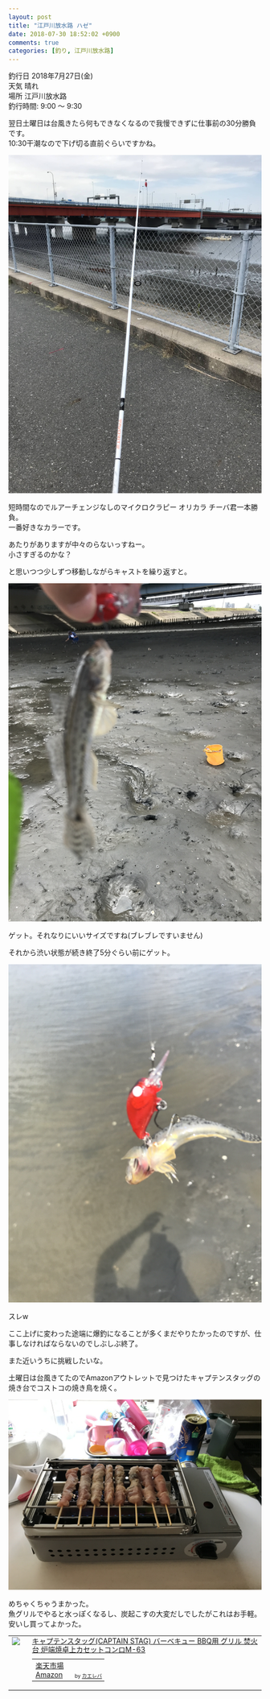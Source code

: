 ```yaml
---
layout: post
title: "江戸川放水路 ハゼ"
date: 2018-07-30 18:52:02 +0900
comments: true
categories: [釣り, 江戸川放水路]
---
```


釣行日 2018年7月27日(金)  
天気 晴れ  
場所 江戸川放水路  
釣行時間: 9:00 〜 9:30  
  
  
翌日土曜日は台風きたら何もできなくなるので我慢できずに仕事前の30分勝負です。  
10:30干潮なので下げ切る直前ぐらいですかね。  
  
<!-- more -->  
  
<script async src="//pagead2.googlesyndication.com/pagead/js/adsbygoogle.js"></script>  
<ins class="adsbygoogle"  
     style="display:block; text-align:center;"  
     data-ad-layout="in-article"  
     data-ad-format="fluid"  
     data-ad-client="ca-pub-7039502723411845"  
     data-ad-slot="8206045005"></ins>  
<script>  
     (adsbygoogle = window.adsbygoogle || []).push({});  
</script>  
  
  
<img src="/images/blog/20180730/IMG_5739.JPG">  
  
短時間なのでルアーチェンジなしのマイクロクラピー オリカラ チーバ君一本勝負。  
一番好きなカラーです。  
  
あたりがありますが中々のらないっすねー。  
小さすぎるのかな？  
  
と思いつつ少しずつ移動しながらキャストを繰り返すと。  
  
<img src="/images/blog/20180730/IMG_5734.JPG">  
  
ゲット。それなりにいいサイズですね(ブレブレですいません)  
  
それから渋い状態が続き終了5分ぐらい前にゲット。  
  
<img src="/images/blog/20180730/IMG_5738.JPG">  
  
スレw  
  
ここ上げに変わった途端に爆釣になることが多くまだやりたかったのですが、仕事しなければならないのでしぶしぶ終了。  
   
  
また近いうちに挑戦したいな。  
  
土曜日は台風きてたのでAmazonアウトレットで見つけたキャプテンスタッグの焼き台でコストコの焼き鳥を焼く。  
  
<img src="/images/blog/20180730/IMG_5763.JPG">  
  
めちゃくちゃうまかった。  
魚グリルでやると水っぽくなるし、炭起こすの大変だしでしたがこれはお手軽。  
安いし買ってよかった。  

<table  border="0" cellpadding="5" style="border:none"><tr><td valign="top" style="border:none"><a href="https://hb.afl.rakuten.co.jp/hgc/g00t3p01.qsnyjd93.g00t3p01.qsnyk503/kaereba_main_201807301856115149?pc=https%3A%2F%2Fitem.rakuten.co.jp%2Fmannishboy%2F20011386610%2F&m=http%3A%2F%2Fm.rakuten.co.jp%2Fmannishboy%2Fi%2F10027220%2F" target="_blank" ><img src="https://thumbnail.image.rakuten.co.jp/@0_mall/mannishboy/cabinet/item/20011386500/20011386610_1.jpg?_ex=128x128" border="0" style="margin-right:10px" /></a></td><td valign="top" style="border:none;text-align:left"><div class="kaerebalink-name" style="margin-bottom:10px;line-height:120%"><a href="https://hb.afl.rakuten.co.jp/hgc/g00t3p01.qsnyjd93.g00t3p01.qsnyk503/kaereba_main_201807301856115149?pc=https%3A%2F%2Fitem.rakuten.co.jp%2Fmannishboy%2F20011386610%2F&m=http%3A%2F%2Fm.rakuten.co.jp%2Fmannishboy%2Fi%2F10027220%2F" target="_blank" >キャプテンスタッグ(CAPTAIN STAG) バーベキュー BBQ用 グリル 焚火台 炉端焼卓上カセットコンロM-63</a></div><div class="kaerebalink-detail" style="margin-bottom:5px;"></div><table style="border:none;margin-top:10px"><tr><td style="border:none;text-align:left;"><div class="shoplinkrakuten" style="margin-right:5px"><a href="https://hb.afl.rakuten.co.jp/hgc/16102ad8.0804351d.16102ad9.09702e1c/kaereba_main_201807301856115149?pc=https%3A%2F%2Fsearch.rakuten.co.jp%2Fsearch%2Fmall%2F%25E3%2582%25AD%25E3%2583%25A3%25E3%2583%2597%25E3%2583%2586%25E3%2583%25B3%25E3%2582%25B9%25E3%2582%25BF%25E3%2583%2583%25E3%2582%25B0%2520%25E3%2582%25B0%25E3%2583%25AA%25E3%2583%25AB%2520%25E7%2584%259A%25E7%2581%25AB%25E5%258F%25B0%2520%25E7%2582%2589%25E7%25AB%25AF%25E7%2584%25BC%25E5%258D%2593%25E4%25B8%258A%25E3%2582%25AB%25E3%2582%25BB%25E3%2583%2583%25E3%2583%2588%25E3%2582%25B3%25E3%2583%25B3%25E3%2583%25AD%2F-%2Ff.1-p.1-s.1-sf.0-st.A-v.2%3Fx%3D0%26scid%3Daf_ich_link_urltxt%26m%3Dhttp%3A%2F%2Fm.rakuten.co.jp%2F" target="_blank" >楽天市場</a></div><div class="shoplinkamazon" style="margin-right:5px"><a href="https://www.amazon.co.jp/gp/search?keywords=%E3%82%AD%E3%83%A3%E3%83%97%E3%83%86%E3%83%B3%E3%82%B9%E3%82%BF%E3%83%83%E3%82%B0%20%E3%82%B0%E3%83%AA%E3%83%AB%20%E7%84%9A%E7%81%AB%E5%8F%B0%20%E7%82%89%E7%AB%AF%E7%84%BC%E5%8D%93%E4%B8%8A%E3%82%AB%E3%82%BB%E3%83%83%E3%83%88%E3%82%B3%E3%83%B3%E3%83%AD&__mk_ja_JP=%E3%82%AB%E3%82%BF%E3%82%AB%E3%83%8A&tag=gogosakura-22" target="_blank" >Amazon</a></div></td><td style="vertical-align:bottom;padding-left:10px;font-size:x-small;border:none">by <a href="https://kaereba.com" rel="nofollow" target="_blank">カエレバ</a></td></tr></table></font></td></tr></table>
